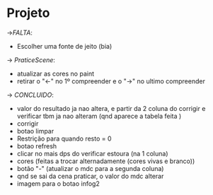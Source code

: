 # Projeto
->*FALTA*:
   * Escolher uma fonte de jeito (bia) 

 -> *PraticeScene*:
 * atualizar as cores no paint
 * retirar o "<-" no 1º compreender e o "->" no ultimo compreender  

-> *CONCLUIDO*:
   * valor do resultado ja nao altera, e partir da 2 coluna do corrigir e verificar tbm ja nao alteram (qnd aparece a tabela feita ) 
   * corrigir
   * botao limpar 
   * Restrição para quando resto = 0 
   * botao refresh
   * clicar no mais dps do verificar estoura (na 1 coluna)
   * cores (feitas a trocar alternadamente (cores vivas e branco))
   * botão "-" (atualizar o mdc para a segunda coluna)
   * qnd se sai da cena praticar, o valor do mdc alterar
   * imagem para o botao infog2
